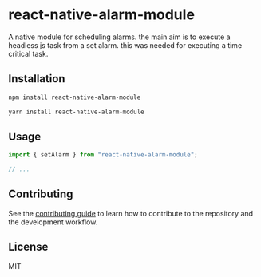 # react-native-alarm-module

A native module for scheduling alarms. the main aim is to execute a headless js task from a set alarm. this was needed for executing a time critical task.

## Installation

```sh
npm install react-native-alarm-module
```

```sh
yarn install react-native-alarm-module
```

## Usage

```js
import { setAlarm } from "react-native-alarm-module";

// ...

```

## Contributing

See the [contributing guide](CONTRIBUTING.md) to learn how to contribute to the repository and the development workflow.

## License

MIT
